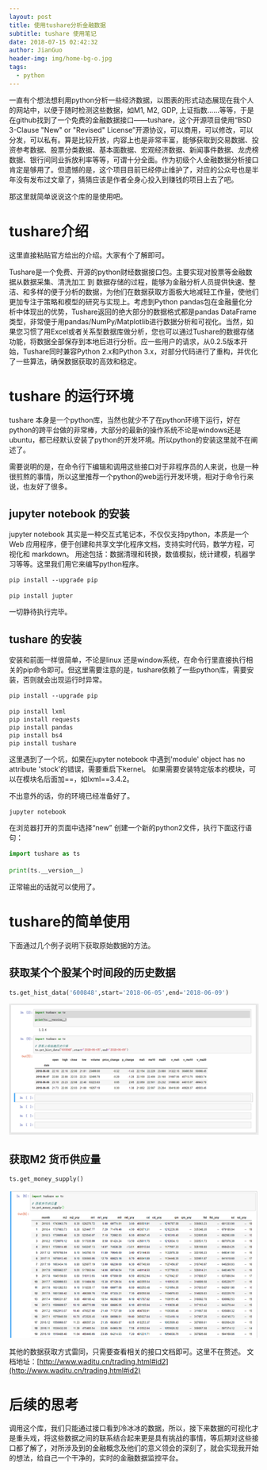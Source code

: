 ```yaml
---
layout: post
title: 使用tushare分析金融数据
subtitle: tushare 使用笔记
date: 2018-07-15 02:42:32
author: JianGuo
header-img: img/home-bg-o.jpg
tags:
  - python
---
```


一直有个想法想利用python分析一些经济数据，以图表的形式动态展现在我个人的网站中，以便于随时检测这些数据，如M1, M2, GDP, 上证指数……等等，于是在github找到了一个免费的金融数据接口——tushare，这个开源项目使用“BSD 3-Clause "New" or "Revised" License”开源协议，可以商用，可以修改，可以分发，可以私有。算是比较开放，内容上也是非常丰富，能够获取到交易数据、投资参考数据、股票分类数据、基本面数据、宏观经济数据、新闻事件数据、龙虎榜数据、银行间同业拆放利率等等，可谓十分全面。作为初级个人金融数据分析接口肯定是够用了。但遗憾的是，这个项目目前已经停止维护了，对应的公众号也是半年没有发布过文章了，猜猜应该是作者全身心投入到赚钱的项目上去了吧。

那这里就简单说说这个库的是使用吧。

# tushare介绍
这里直接粘贴官方给出的介绍。大家有个了解即可。

Tushare是一个免费、开源的python财经数据接口包。主要实现对股票等金融数据从数据采集、清洗加工 到 数据存储的过程，能够为金融分析人员提供快速、整洁、和多样的便于分析的数据，为他们在数据获取方面极大地减轻工作量，使他们更加专注于策略和模型的研究与实现上。考虑到Python pandas包在金融量化分析中体现出的优势，Tushare返回的绝大部分的数据格式都是pandas DataFrame类型，非常便于用pandas/NumPy/Matplotlib进行数据分析和可视化。当然，如果您习惯了用Excel或者关系型数据库做分析，您也可以通过Tushare的数据存储功能，将数据全部保存到本地后进行分析。应一些用户的请求，从0.2.5版本开始，Tushare同时兼容Python 2.x和Python 3.x，对部分代码进行了重构，并优化了一些算法，确保数据获取的高效和稳定。

# tushare 的运行环境
tushare 本身是一个python库，当然也就少不了在python环境下运行，好在python的跨平台做的非常棒，大部分的最新的操作系统不论是windows还是ubuntu，都已经默认安装了python的开发环境。所以python的安装这里就不在阐述了。

需要说明的是，在命令行下编辑和调用这些接口对于非程序员的人来说，也是一种很煎熬的事情，所以这里推荐一个python的web运行开发环境，相对于命令行来说，也友好了很多。

## jupyter notebook 的安装
jupyter notebook 其实是一种交互式笔记本，不仅仅支持python，本质是一个 Web 应用程序，便于创建和共享文学化程序文档，支持实时代码，数学方程，可视化和 markdown。 用途包括：数据清理和转换，数值模拟，统计建模，机器学习等等。这里我们用它来编写python程序。

```shell
pip install --upgrade pip

pip install jupter
```
一切静待执行完毕。

## tushare 的安装
安装和前面一样很简单，不论是linux 还是window系统，在命令行里直接执行相关的pip命令即可。但这里需要注意的是，tushare依赖了一些python库，需要安装，否则就会出现运行时异常。

```shell
pip install --upgrade pip

pip install lxml
pip install requests
pip install pandas
pip install bs4
pip install tushare
```
这里遇到了一个坑，如果在jupyter notebook 中遇到'module' object has no attribute 'stock'的错误，需要重启下kernel。
如果需要安装特定版本的模块，可以在模块名后面加==，如lxml==3.4.2。

不出意外的话，你的环境已经准备好了。

```shell 
jupyter notebook

```
在浏览器打开的页面中选择“new” 创建一个新的python2文件，执行下面这行语句：

```python 
import tushare as ts

print(ts.__version__)

```

正常输出的话就可以使用了。

# tushare的简单使用

下面通过几个例子说明下获取原始数据的方法。

## 获取某个个股某个时间段的历史数据

```python
ts.get_hist_data('600848',start='2018-06-05',end='2018-06-09')
```
![输出结果](/img/in-post/tushare_use/get_data_1.PNG)

## 获取M2 货币供应量
```python
ts.get_money_supply()
```
![输出结果](/img/in-post/tushare_use/get_data_2.PNG)

其他的数据获取方式雷同，只需要查看相关的接口文档即可。这里不在赘述。
文档地址：[http://www.waditu.cn/trading.html#id2](http://www.waditu.cn/trading.html#id2)

# 后续的思考
调用这个库，我们只能通过接口看到冷冰冰的数据，所以，接下来数据的可视化才是重头戏，将这些数据之间的联系结合起来更是具有挑战的事情，等后期对这些接口都了解了，对所涉及到的金融概念及他们的意义领会的深刻了，就会实现我开始的想法，给自己一个干净的，实时的金融数据监控平台。


